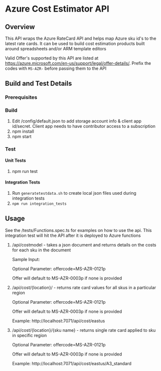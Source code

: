 # Azure Cost Estimator API

## Overview

This API wraps the Azure RateCard API and helps map Azure sku id's to the latest rate cards. It can be used to build cost estimation products built around spreadsheets and/or ARM template editors

Valid Offer's supported by this API are listed at https://azure.microsoft.com/en-us/support/legal/offer-details/. Prefix the codes with `MS-AZR-` before passing them to the API

## Build and Test Details

### Prerequisites

### Build

1. Edit /config/default.json to add storage account info & client app id/secret. Client app needs to have contributor access to a subscription
1. npm install
2. npm start

### Test

#### Unit Tests
1. npm run test

#### Integration Tests

1. Run `generatetestdata.sh` to create local json files used during integration tests
2. `npm run integration_tests`

## Usage

See the /tests/Functions.spec.ts for examples on how to use the api. This integration test will hit the API after it is deployed to Azure functions



1. /api/costmodel - takes a json document and returns details on the costs for each sku in the document

    Sample Input:

    Optional Parameter: offercode=MS-AZR-0121p

    Offer will default to MS-AZR-0003p if none is provided


2. /api/cost/{location}/ - returns  rate card values for all skus in a particular region

    Optional Parameter: offercode=MS-AZR-0121p

    Offer will default to MS-AZR-0003p if none is provided

    Example: http://localhost:7071/api/cost/eastus

3. /api/cost/{location}/{sku name} - returns single rate card applied to sku in specific region

    Optional Parameter: offercode=MS-AZR-0121p

    Offer will default to MS-AZR-0003p if none is provided

    Example: http://localhost:7071/api/cost/eastus/A3_standard